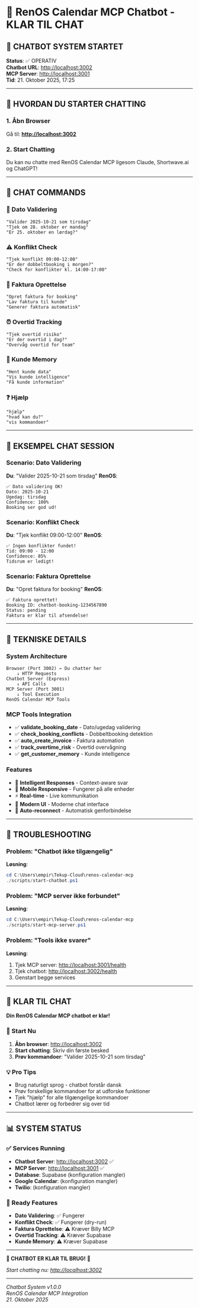 # 🤖 RenOS Calendar MCP Chatbot - KLAR TIL CHAT

## 🎉 CHATBOT SYSTEM STARTET

**Status**: ✅ OPERATIV  
**Chatbot URL**: <http://localhost:3002>  
**MCP Server**: <http://localhost:3001>  
**Tid**: 21. Oktober 2025, 17:25  

---

## 🚀 HVORDAN DU STARTER CHATTING

### 1. Åbn Browser

Gå til: **<http://localhost:3002>**

### 2. Start Chatting

Du kan nu chatte med RenOS Calendar MCP ligesom Claude, Shortwave.ai og ChatGPT!

---

## 💬 CHAT COMMANDS

### 📅 Dato Validering

```
"Valider 2025-10-21 som tirsdag"
"Tjek om 28. oktober er mandag"
"Er 25. oktober en lørdag?"
```

### ⚠️ Konflikt Check

```
"Tjek konflikt 09:00-12:00"
"Er der dobbeltbooking i morgen?"
"Check for konflikter kl. 14:00-17:00"
```

### 🧾 Faktura Oprettelse

```
"Opret faktura for booking"
"Lav faktura til kunde"
"Generer faktura automatisk"
```

### ⏰ Overtid Tracking

```
"Tjek overtid risiko"
"Er der overtid i dag?"
"Overvåg overtid for team"
```

### 👤 Kunde Memory

```
"Hent kunde data"
"Vis kunde intelligence"
"Få kunde information"
```

### ❓ Hjælp

```
"hjælp"
"hvad kan du?"
"vis kommandoer"
```

---

## 🎯 EKSEMPEL CHAT SESSION

### Scenario: Dato Validering

**Du**: "Valider 2025-10-21 som tirsdag"
**RenOS**:
```
✅ Dato validering OK!
Dato: 2025-10-21
Ugedag: tirsdag
Confidence: 100%
Booking ser god ud!
```

### Scenario: Konflikt Check

**Du**: "Tjek konflikt 09:00-12:00"
**RenOS**:
```
✅ Ingen konflikter fundet!
Tid: 09:00 - 12:00
Confidence: 85%
Tidsrum er ledigt!
```

### Scenario: Faktura Oprettelse

**Du**: "Opret faktura for booking"
**RenOS**:
```
✅ Faktura oprettet!
Booking ID: chatbot-booking-1234567890
Status: pending
Faktura er klar til afsendelse!
```

---

## 🔧 TEKNISKE DETAILS

### System Architecture

```
Browser (Port 3002) ← Du chatter her
    ↓ HTTP Requests
Chatbot Server (Express)
    ↓ API Calls
MCP Server (Port 3001)
    ↓ Tool Execution
RenOS Calendar MCP Tools
```

### MCP Tools Integration

- ✅ **validate_booking_date** - Dato/ugedag validering
- ✅ **check_booking_conflicts** - Dobbeltbooking detektion  
- ✅ **auto_create_invoice** - Faktura automation
- ✅ **track_overtime_risk** - Overtid overvågning
- ✅ **get_customer_memory** - Kunde intelligence

### Features

- 🤖 **Intelligent Responses** - Context-aware svar
- 📱 **Mobile Responsive** - Fungerer på alle enheder
- ⚡ **Real-time** - Live kommunikation
- 🎨 **Modern UI** - Moderne chat interface
- 🔄 **Auto-reconnect** - Automatisk genforbindelse

---

## 🚨 TROUBLESHOOTING

### Problem: "Chatbot ikke tilgængelig"

**Løsning**:
```powershell
cd C:\Users\empir\Tekup-Cloud\renos-calendar-mcp
./scripts/start-chatbot.ps1
```

### Problem: "MCP server ikke forbundet"

**Løsning**:
```powershell
cd C:\Users\empir\Tekup-Cloud\renos-calendar-mcp
./scripts/start-mcp-server.ps1
```

### Problem: "Tools ikke svarer"

**Løsning**:

1. Tjek MCP server: <http://localhost:3001/health>
2. Tjek chatbot: <http://localhost:3002/health>
3. Genstart begge services

---

## 🎉 KLAR TIL CHAT

**Din RenOS Calendar MCP chatbot er klar!**

### 🚀 Start Nu

1. **Åbn browser**: <http://localhost:3002>
2. **Start chatting**: Skriv din første besked
3. **Prøv kommandoer**: "Valider 2025-10-21 som tirsdag"

### 💡 Pro Tips

- Brug naturligt sprog - chatbot forstår dansk
- Prøv forskellige kommandoer for at udforske funktioner
- Tjek "hjælp" for alle tilgængelige kommandoer
- Chatbot lærer og forbedrer sig over tid

---

## 📊 SYSTEM STATUS

### ✅ Services Running

- **Chatbot Server**: <http://localhost:3002> ✅
- **MCP Server**: <http://localhost:3001> ✅
- **Database**: Supabase (konfiguration mangler)
- **Google Calendar**: (konfiguration mangler)
- **Twilio**: (konfiguration mangler)

### 🎯 Ready Features

- **Dato Validering**: ✅ Fungerer
- **Konflikt Check**: ✅ Fungerer (dry-run)
- **Faktura Oprettelse**: ⚠️ Kræver Billy MCP
- **Overtid Tracking**: ⚠️ Kræver Supabase
- **Kunde Memory**: ⚠️ Kræver Supabase

---

**🎉 CHATBOT ER KLAR TIL BRUG!** 🎉

*Start chatting nu: <http://localhost:3002>*

---

*Chatbot System v1.0.0*  
*RenOS Calendar MCP Integration*  
*21. Oktober 2025*
